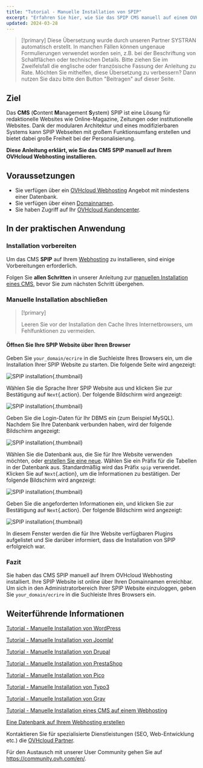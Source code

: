 ```yaml
---
title: "Tutorial - Manuelle Installation von SPIP"
excerpt: "Erfahren Sie hier, wie Sie das SPIP CMS manuell auf einem OVHcloud Webhosting installieren"
updated: 2024-03-28
---
```


> [!primary]
> Diese Übersetzung wurde durch unseren Partner SYSTRAN automatisch erstellt. In manchen Fällen können ungenaue Formulierungen verwendet worden sein, z.B. bei der Beschriftung von Schaltflächen oder technischen Details. Bitte ziehen Sie im Zweifelsfall die englische oder französische Fassung der Anleitung zu Rate. Möchten Sie mithelfen, diese Übersetzung zu verbessern? Dann nutzen Sie dazu bitte den Button "Beitragen" auf dieser Seite.
>

## Ziel

Das **CMS** (**C**ontent **M**anagement **S**ystem) SPIP ist eine Lösung für redaktionelle Websites wie Online-Magazine, Zeitungen oder institutionelle Websites. Dank der modularen Architektur und eines modifizierbaren Systems kann SPIP Webseiten mit großem Funktionsumfang erstellen und bietet dabei große Freiheit bei der Personalisierung.

**Diese Anleitung erklärt, wie Sie das CMS SPIP manuell auf Ihrem OVHcloud Webhosting installieren.**

## Voraussetzungen

- Sie verfügen über ein [OVHcloud Webhosting](/links/web/hosting) Angebot mit mindestens einer Datenbank.
- Sie verfügen über einen [Domainnamen](/links/web/domains).
- Sie haben Zugriff auf Ihr [OVHcloud Kundencenter](/links/manager).

## In der praktischen Anwendung

### Installation vorbereiten

Um das CMS **SPIP** auf Ihrem [Webhosting](/links/web/hosting) zu installieren, sind einige Vorbereitungen erforderlich.

Folgen Sie **allen Schritten** in unserer Anleitung zur [manuellen Installation eines CMS](/pages/web_cloud/web_hosting/cms_manual_installation), bevor Sie zum nächsten Schritt übergehen.

### Manuelle Installation abschließen

> [!primary]
>
> Leeren Sie vor der Installation den Cache Ihres Internetbrowsers, um Fehlfunktionen zu vermeiden.
>

#### Öffnen Sie Ihre SPIP Website über Ihren Browser

Geben Sie `your_domain/ecrire` in die Suchleiste Ihres Browsers ein, um die Installation Ihrer SPIP Website zu starten. Die folgende Seite wird angezeigt:

![SPIP installation](images/installation_first_step.png){.thumbnail}

Wählen Sie die Sprache Ihrer SPIP Website aus und klicken Sie zur Bestätigung auf `Next`{.action}. Der folgende Bildschirm wird angezeigt:

![SPIP installation](images/installation_second_step.png){.thumbnail}

Geben Sie die Login-Daten für Ihr DBMS ein (zum Beispiel MySQL). Nachdem Sie Ihre Datenbank verbunden haben, wird der folgende Bildschirm angezeigt:

![SPIP installation](images/installation_third_step.png){.thumbnail}

Wählen Sie die Datenbank aus, die Sie für Ihre Website verwenden möchten, oder [erstellen Sie eine neue](/pages/web_cloud/web_hosting/sql_create_database). Wählen Sie ein Präfix für die Tabellen in der Datenbank aus. Standardmäßig wird das Präfix `spip` verwendet. Klicken Sie auf `Next`{.action}, um die Informationen zu bestätigen. Der folgende Bildschirm wird angezeigt:

![SPIP installation](images/installation_fourth_step.png){.thumbnail}

Geben Sie die angeforderten Informationen ein, und klicken Sie zur Bestätigung auf `Next`{.action}. Der folgende Bildschirm wird angezeigt:

![SPIP installation](images/installation_fifth_step.png){.thumbnail}

In diesem Fenster werden die für Ihre Website verfügbaren Plugins aufgelistet und Sie darüber informiert, dass die Installation von SPIP erfolgreich war.

### Fazit

Sie haben das CMS SPIP manuell auf Ihrem OVHcloud Webhosting installiert. Ihre SPIP Website ist online über Ihren Domainnamen erreichbar. Um sich in den Administratorbereich Ihrer SPIP Website einzuloggen, geben Sie `your_domain/ecrire` in die Suchleiste Ihres Browsers ein.

## Weiterführende Informationen <a name="go-further"></a>

[Tutorial - Manuelle Installation von WordPress](/pages/web_cloud/web_hosting/cms_manual_installation_wordpress)

[Tutorial - Manuelle Installation von Joomla!](/pages/web_cloud/web_hosting/cms_manual_installation_joomla)

[Tutorial - Manuelle Installation von Drupal](/pages/web_cloud/web_hosting/cms_manual_installation_drupal)

[Tutorial - Manuelle Installation von PrestaShop](/pages/web_cloud/web_hosting/cms_manual_installation_prestashop)

[Tutorial - Manuelle Installation von Pico](/pages/web_cloud/web_hosting/cms_manual_installation_pico)

[Tutorial - Manuelle Installation von Typo3](/pages/web_cloud/web_hosting/cms_manual_installation_typo3)

[Tutorial - Manuelle Installation von Grav](/pages/web_cloud/web_hosting/cms_manual_installation_grav)

[Tutorial - Manuelle Installation eines CMS auf einem Webhosting](/pages/web_cloud/web_hosting/cms_manual_installation)

[Eine Datenbank auf Ihrem Webhosting erstellen](/pages/web_cloud/web_hosting/sql_create_database)
 
Kontaktieren Sie für spezialisierte Dienstleistungen (SEO, Web-Entwicklung etc.) die [OVHcloud Partner](/links/partner).
 
Für den Austausch mit unserer User Community gehen Sie auf <https://community.ovh.com/en/>.
